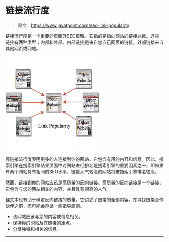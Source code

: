 # 链接流行度

> 原文：<https://www.javatpoint.com/seo-link-popularity>

链接流行度是一个重要的页面外SEO策略。它指的是指向网站的链接总数。这些链接有两种类型；内部和外部。内部链接是来自您自己网页的链接，外部链接来自其他网页或网站。

![SEO Link popularity](img/b3d4b9f103ef58ac21896450d34012d4.png)

高链接流行度表明更多的人连接到你的网站，它包含有用的内容和信息。因此，搜索引擎在搜索引擎结果页面中对网站进行排名是搜索引擎的重要因素之一，即如果有两个网站具有相同的SEO水平，链接人气较高的网站将被搜索引擎排名较高。

然而，链接到你的网站应该是高质量的反向链接。高质量的反向链接是一个链接，它包含与您的网站相关的内容，并且具有很高的人气。

锚文本也有助于确定反向链接的质量。它讲述了链接的全部内容。在寻找链接合作伙伴之前，您可能会遵循一些指导原则。

*   该网站应该与您的内容或信息相关。
*   保持你的网站及其链接的重点。
*   分享独特和相关的信息。

* * *